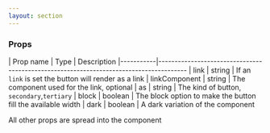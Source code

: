 ```yaml
---
layout: section
---
```


### Props

| Prop name | Type    | Description
|-----------|---------------------------------------------------------------------------------------
| link           | string  | If an `link` is set the button will render as a link
| linkComponent  | string  | The component used for the link, optional
| as             | string  | The kind of button, `secondary`,`tertiary`
| block          | boolean | The block option to make the button fill the available width
| dark           | boolean | A dark variation of the component

All other props are spread into the component
